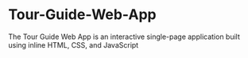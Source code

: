 # Tour-Guide-Web-App
The Tour Guide Web App is an interactive single-page application built using inline HTML, CSS, and JavaScript
